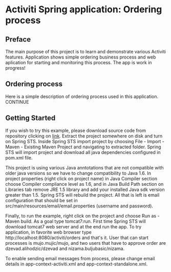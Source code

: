 # Activiti Spring application: Ordering process
## Preface
The main purpose of this project is to learn and demonstrate various Activiti features. Application shows simple ordering business process and web aplication for starting and monitoring this process. The app is work in progress!

## Ordering process
Here is a simple description of ordering process used in this application. CONTINUE

## Getting Started


If you wish to try this example, please download source code from repository clicking on [link](https://github.com/almirpehratovic/activiti-spring-demo/archive/master.zip). Extract the project somewhere on disk and turn on Spring STS. Inside Spring STS import project by choosing File - Import - Maven - Existing Maven Project and navigating to extracted folder. Spring STS will import project and download all java dependencies configured in pom.xml file.

This project is using various Java anntotations that are not compatible with older java versions so we have to change compatibility to Java 1.6. In project properties (right click on project name) in Java Compiler section choose Compiler compliance level as 1.6, and in Java Build Path section on Libraries tab remove JRE 1.5 library and add your installed Java sdk version greater than 1.5. Spring STS will rebuild the project. All that is left is email configuration that should be set in src/main/resources/email/email.properties (username and password).

Finally, to run the example, right click on the project and choose Run as - Maven build. As a goal type tomcat7:run. First time Spring STS will download tomcat7 web server and at the end run the app. To try application, in favorite web browser type http://localhost:8080/activiti/orders and that's it. User that can start processes is mujo.mujic/mujo, and two users that have to approve order are dzevad.alihodzic/dzevad and nizama.buljubasic/nizama.

To enable sending email messages from process, please change email details in app-context-activiti.xml and app-context-standalone.xml.

